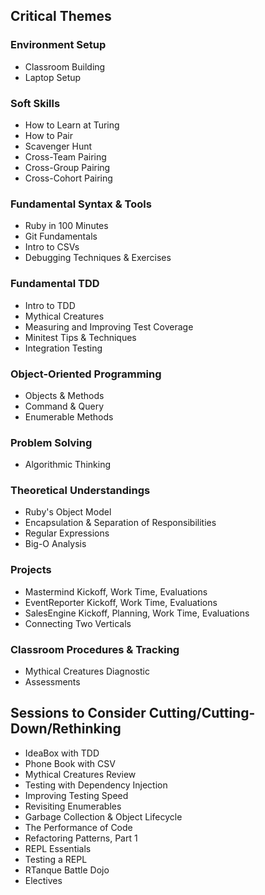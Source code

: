 ## Critical Themes

### Environment Setup

* Classroom Building
* Laptop Setup

### Soft Skills

* How to Learn at Turing
* How to Pair
* Scavenger Hunt
* Cross-Team Pairing
* Cross-Group Pairing
* Cross-Cohort Pairing

### Fundamental Syntax & Tools

* Ruby in 100 Minutes
* Git Fundamentals
* Intro to CSVs
* Debugging Techniques & Exercises

### Fundamental TDD

* Intro to TDD
* Mythical Creatures
* Measuring and Improving Test Coverage
* Minitest Tips & Techniques
* Integration Testing

### Object-Oriented Programming

* Objects & Methods
* Command & Query
* Enumerable Methods

### Problem Solving

* Algorithmic Thinking

### Theoretical Understandings

* Ruby's Object Model
* Encapsulation & Separation of Responsibilities
* Regular Expressions
* Big-O Analysis

### Projects

* Mastermind Kickoff, Work Time, Evaluations
* EventReporter Kickoff, Work Time, Evaluations
* SalesEngine Kickoff, Planning, Work Time, Evaluations
* Connecting Two Verticals

### Classroom Procedures & Tracking

* Mythical Creatures Diagnostic
* Assessments

## Sessions to Consider Cutting/Cutting-Down/Rethinking

* IdeaBox with TDD
* Phone Book with CSV
* Mythical Creatures Review
* Testing with Dependency Injection
* Improving Testing Speed
* Revisiting Enumerables
* Garbage Collection & Object Lifecycle
* The Performance of Code
* Refactoring Patterns, Part 1
* REPL Essentials
* Testing a REPL
* RTanque Battle Dojo
* Electives
